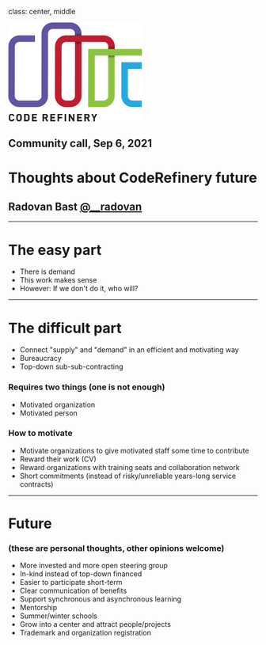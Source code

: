 class: center, middle

<img src="img/coderefinery.png" style="height: 200px;"/>

## Community call, Sep 6, 2021

# Thoughts about CodeRefinery future

## Radovan Bast [@\_\_radovan](https://twitter.com/__radovan)

---

# The easy part

- There is demand
- This work makes sense
- However: If we don't do it, who will?

---

# The difficult part

- Connect "supply" and "demand" in an efficient and motivating way
- Bureaucracy
- Top-down sub-sub-contracting


### Requires two things (one is not enough)

- Motivated organization
- Motivated person


### How to motivate

- Motivate organizations to give motivated staff some time to contribute
- Reward their work (CV)
- Reward organizations with training seats and collaboration network
- Short commitments (instead of risky/unreliable years-long service contracts)

---

# Future

### (these are personal thoughts, other opinions welcome)

- More invested and more open steering group
- In-kind instead of top-down financed
- Easier to participate short-term
- Clear communication of benefits
- Support synchronous and asynchronous learning
- Mentorship
- Summer/winter schools
- Grow into a center and attract people/projects
- Trademark and organization registration

